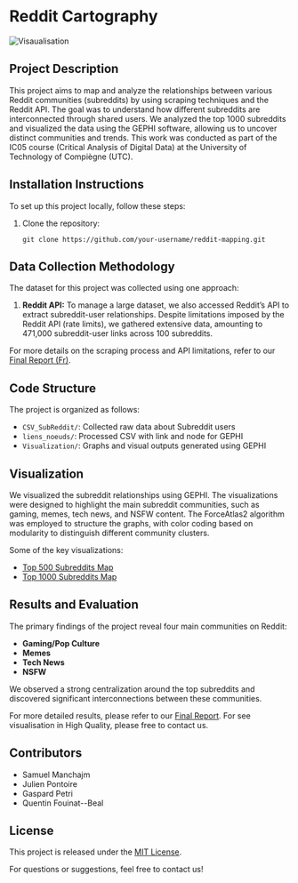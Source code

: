 # Reddit Cartography

![Visaualisation](visualisation\exports\RedditCartography.png)

## Project Description

This project aims to map and analyze the relationships between various Reddit communities (subreddits) by using scraping techniques and the Reddit API. The goal was to understand how different subreddits are interconnected through shared users. We analyzed the top 1000 subreddits and visualized the data using the GEPHI software, allowing us to uncover distinct communities and trends. This work was conducted as part of the IC05 course (Critical Analysis of Digital Data) at the University of Technology of Compiègne (UTC).

## Installation Instructions

To set up this project locally, follow these steps:

1. Clone the repository:
   ```
   git clone https://github.com/your-username/reddit-mapping.git
   ```

## Data Collection Methodology

The dataset for this project was collected using one approach:

1. **Reddit API:** To manage a large dataset, we also accessed Reddit’s API to extract subreddit-user relationships. Despite limitations imposed by the Reddit API (rate limits), we gathered extensive data, amounting to 471,000 subreddit-user links across 100 subreddits.

For more details on the scraping process and API limitations, refer to our [Final Report (Fr)](Rapport_Projet_Reddit.pdf).

## Code Structure

The project is organized as follows:

- `CSV_SubReddit/`: Collected raw data about Subreddit users
- `liens_noeuds/`: Processed CSV with link and node for GEPHI 
- `Visualization/`: Graphs and visual outputs generated using GEPHI

## Visualization

We visualized the subreddit relationships using GEPHI. The visualizations were designed to highlight the main subreddit communities, such as gaming, memes, tech news, and NSFW content. The ForceAtlas2 algorithm was employed to structure the graphs, with color coding based on modularity to distinguish different community clusters.

Some of the key visualizations:
- [Top 500 Subreddits Map](visualisation\top500_Cartography\Cartography_top500.png)
- [Top 1000 Subreddits Map](visualisation\top100to1000_Cartography\Cartography_top100to1000_HighQuality.png)

## Results and Evaluation

The primary findings of the project reveal four main communities on Reddit:
- **Gaming/Pop Culture**
- **Memes**
- **Tech News**
- **NSFW**

We observed a strong centralization around the top subreddits and discovered significant interconnections between these communities.

For more detailed results, please refer to our [Final Report](Rapport_Projet_Reddit.pdf).
For see visualisation in High Quality, please free to contact us. 

## Contributors

- Samuel Manchajm
- Julien Pontoire
- Gaspard Petri
- Quentin Fouinat--Beal

## License

This project is released under the [MIT License](https://choosealicense.com/licenses/mit/). 

For questions or suggestions, feel free to contact us!

